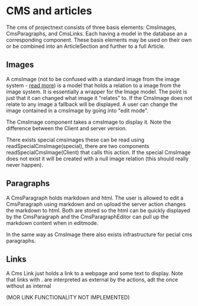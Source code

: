 # CMS and articles
The cms of projectnext consists of three basis elements: CmsImages, CmsParagraphs, and CmsLinks. Each having a model in the database an a corresponding component. These basis elements may be used on their own or be combined into an ArticleSection and further to a full Article.

## Images
A cmsImage (not to be confused with a standard image from the image system - [read more](../Database_and_Store/Image_System.md)) is a model that holds a relation to a image from the image system. It is essentially a wrapper for the Image model. The point is just that it can changed what image it "relates" to. If the CmsImage does not relate to any image a fallback will be displayed. A user can change the image contained in a cmsImage by going into "edit mode".

The CmsImage component takes a cmsImage to display it. Note the difference between the Client and server version.

There exists special cmsimages these can be read using readSpecialCmsImage(special), there are two components readSpecialCmsImage(Client) that calls this action. If the special CmsImage does not exist it will be created with a null image relation (this should really never happen).

## Paragraphs
A CmsParagraph holds markdown and html. The user is allowed to edit a CmsParagraph using markdown and on upload the server action changes the markdown to html. Both are stored so the html can be quickly displayed by the CmsParagraph and the CmsParagraphEditor can pull up the markdown content when in editmode.

In the same way as CmsImage there also exists infrastructure for pecial cms paragraphs.

## Links
A Cms Link just holds a link to a webpage and some text to display. Note that links with . are interpreted as external by the actions, adt the once without as internal

(MOR LINK FUNCTIONALITY NOT IMPLEMENTED)